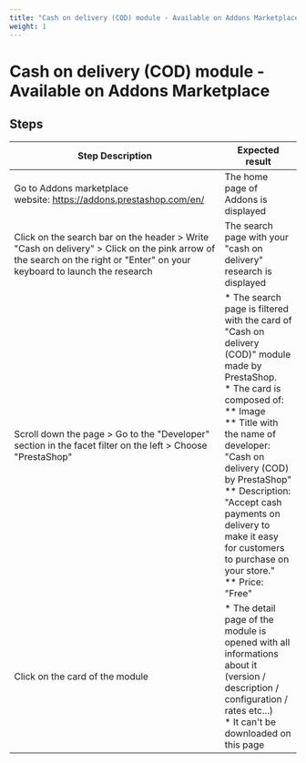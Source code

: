 ```yaml
---
title: "Cash on delivery (COD) module - Available on Addons Marketplace"
weight: 1
---
```


# Cash on delivery (COD) module - Available on Addons Marketplace
## Steps
| Step Description | Expected result |
| ----- | ----- |
| Go to Addons marketplace website: https://addons.prestashop.com/en/ | The home page of Addons is displayed |
| Click on the search bar on the header > Write "Cash on delivery" > Click on the pink arrow of the search on the right or "Enter" on your keyboard to launch the research | The search page with your "cash on delivery" research is displayed |
| Scroll down the page > Go to the "Developer" section in the facet filter on the left > Choose "PrestaShop" | * The search page is filtered with the card of "Cash on delivery (COD)" module made by PrestaShop.<br> * The card is composed of:<br> ** Image<br> ** Title with the name of developer: "Cash on delivery (COD) by PrestaShop"<br> ** Description: "Accept cash payments on delivery to make it easy for customers to purchase on your store."<br> ** Price: "Free" |
| Click on the card of the module | * The detail page of the module is opened with all informations about it (version / description / configuration / rates etc...)<br> * It can't be downloaded on this page |
